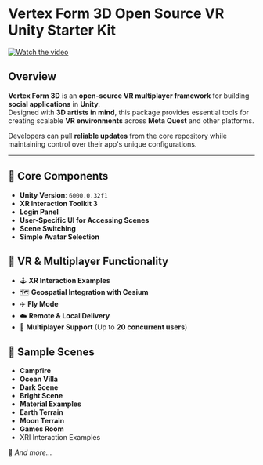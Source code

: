 # **Vertex Form 3D Open Source VR Unity Starter Kit**  

[![Watch the video](https://github.com/evgeniyasimmons/my-sandbox/raw/main/ShortVF3D.gif)](https://youtu.be/1Xt_7Uxr8T)  

## Overview  

**Vertex Form 3D** is an **open-source VR multiplayer framework** for building **social applications** in **Unity**.  
Designed with **3D artists in mind**, this package provides essential tools for creating scalable **VR environments** across **Meta Quest** and other platforms.  

Developers can pull **reliable updates** from the core repository while maintaining control over their app's unique configurations.  

---



## 🔹 Core Components  
- **Unity Version**: `6000.0.32f1`  
- **XR Interaction Toolkit 3**  
- **Login Panel**  
- **User-Specific UI for Accessing Scenes**  
- **Scene Switching**  
- **Simple Avatar Selection**  


## 🚀 VR & Multiplayer Functionality  
- 🕹️ **XR Interaction Examples**  
- 🗺️ **Geospatial Integration with Cesium**  
- ✈️ **Fly Mode**  
- ☁️ **Remote & Local Delivery**  
- 👥 **Multiplayer Support** (Up to **20 concurrent users**)
  
## 🎨 Sample Scenes  
  - **Campfire**
  - **Ocean Villa**  
  -  **Dark Scene**  
  -  **Bright Scene**  
  - **Material Examples**
  -  **Earth Terrain**  
  -  **Moon Terrain**  
  - **Games Room**
  - XRI Interaction Examples 

🔹 *And more...*  
